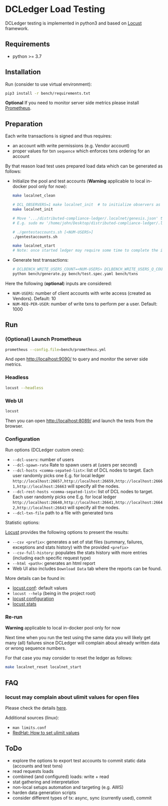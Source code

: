 # DCLedger Load Testing

DCLedger testing is implemented in python3 and based on [Locust](https://locust.io/) framework.

## Requirements

*   python >= 3.7

## Installation

Run (consider to use virtual environment):

```bash
pip3 install -r bench/requirements.txt
```

**Optional** If you need to monitor server side metrics please install [Prometheus](https://prometheus.io/docs/prometheus/latest/getting_started/).

## Preparation

Each write transactions is signed and thus requires:

*   an account with write permissions (e.g. Vendor account)
*   proper values for txn `sequence` which enforces txns ordering for an account

By that reason load test uses prepared load data which can be generated as follows:

*   Initialize the pool and test accounts (**Warning** applicable to local in-docker pool only for now):

    ```bash
    make localnet_clean

    # DCL_OBSERVERS=1 make localnet_init  # to initialize observers as well
    make localnet_init
    
    # Move '.../distributed-compliance-ledger/.localnet/genesis.json' to '/home/$user/.dcl/config/'
    # E.g. sudo mv '/home/john/Desktop/distributed-compliance-ledger/.localnet/genesis.json' '/home/john/.dcl/config/'
    
    # ./gentestaccounts.sh [<NUM-USERS>]
    ./gentestaccounts.sh

    make localnet_start
    # Note: once started ledger may require some time to complete the initialization.
    ```
*   Generate test transactions:

    ```bash
    # DCLBENCH_WRITE_USERS_COUNT=<NUM-USERS> DCLBENCH_WRITE_USERS_Q_COUNT=<NUM-REQ-PER-USER> python bench/generate.py bench/test.spec.yaml bench/txns
    python bench/generate.py bench/test.spec.yaml bench/txns
    ```

Here the following (**optional**) inputs are considered:

*   `NUM-USERS`: number of client accounts with write access (created as Vendors). Default: 10
*   `NUM-REQ-PER-USER`: number of write txns to perform per a user. Default: 1000

## Run

### (Optional) Launch Prometheus

```bash
prometheus --config.file=bench/prometheus.yml
```

And open <http://localhost:9090/> to query and monitor the server side metrics.

### Headless

```bash
locust --headless
```

### Web UI

```bash
locust
```

Then you can open <http://localhost:8089/> and launch the tests from the browser.

### Configuration

Run options (DCLedger custom ones):

*   `--dcl-users`: number of users
*   `--dcl-spawn-rate` Rate to spawn users at (users per second)
*   `--dcl-hosts <comma-sepated-list>`: list of DCL nodes to target. Each user randomly picks one
    E.g. for local ledger `http://localhost:26657,http://localhost:26659,http://localhost:26661,http://localhost:26663` will specify all the nodes.
*   `--dcl-rest-hosts <comma-sepated-list>`: list of DCL nodes to target. Each user randomly picks one
    E.g. for local ledger `http://localhost:26640,http://localhost:26641,http://localhost:26642,http://localhost:26643` will specify all the nodes.
*   `--dcl-txn-file` path to a file with generated txns

Statistic options:

[Locust](https://locust.io/) provides the following options to present the results:

*   `--csv <prefix>`: generates a set of stat files (summary, failures, exceptions and stats history) with the provided `<prefix>`
*   `--csv-full-history`: populates the stats history with more entries (including each specific request type)
*   `--html <path>`: generates an html report
*   Web UI also includes `Download Data` tab where the reports can be found.

More details can be found in:

*   [locust.conf](../locust.conf): default values
*   `locust --help` (being in the project root)
*   [locust configuration](https://docs.locust.io/en/stable/configuration.html)
*   [locust stats](https://docs.locust.io/en/stable/retrieving-stats.html)

### Re-run

**Warning** applicable to local in-docker pool only for now

Next time when you run the test using the same data you will likely get many (all) failures since DCLedger
will complain about already written data or wrong sequence numbers.

For that case you may consider to reset the ledger as follows:

```bash
make localnet_reset localnet_start
```

## FAQ

### locust may complain about ulimit values for open files

Please check the details [here](https://github.com/locustio/locust/wiki/Installation#increasing-maximum-number-of-open-files-limit).

Additional sources (linux):

*   `man limits.conf`
*   [RedHat: How to set ulimit values](https://access.redhat.com/solutions/61334)

## ToDo

*   explore the options to export test accounts to commit static data (accounts and test txns)
*   read requests loads
*   combined (and configured) loads: write + read
*   stat gathering and interpretation
*   non-local setups automation and targeting (e.g. AWS)
*   harden data generation scripts
*   consider different types of tx: async, sync (currently used), commit
